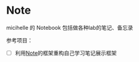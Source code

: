 # Note
micihelle 的 Notebook 包括做各种lab的笔记、备忘录

参考项目：
- [ ] 利用[Note](https://github.com/TonyCrane/note)的框架重构自己学习笔记展示框架

